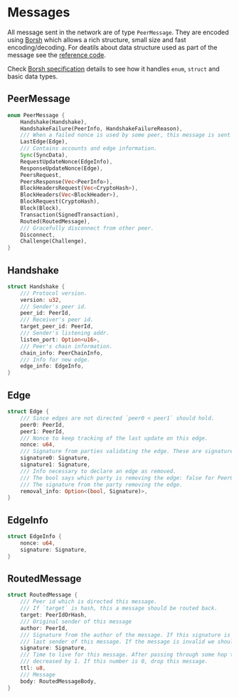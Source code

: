 # Messages

All message sent in the network are of type `PeerMessage`. They are encoded using [Borsh](https://borsh.io/) which allows a rich structure, small size and fast encoding/decoding. For deatils about data structure used as part of the message see the [reference code](https://github.com/nearprotocol/nearcore).

Check [Borsh specification](https://github.com/nearprotocol/borsh#specification) details to see how it handles `enum`, `struct` and basic data types.

## PeerMessage

```rust
enum PeerMessage {
    Handshake(Handshake),
    HandshakeFailure(PeerInfo, HandshakeFailureReason),
    /// When a failed nonce is used by some peer, this message is sent back as evidence.
    LastEdge(Edge),
    /// Contains accounts and edge information.
    Sync(SyncData),
    RequestUpdateNonce(EdgeInfo),
    ResponseUpdateNonce(Edge),
    PeersRequest,
    PeersResponse(Vec<PeerInfo>),
    BlockHeadersRequest(Vec<CryptoHash>),
    BlockHeaders(Vec<BlockHeader>),
    BlockRequest(CryptoHash),
    Block(Block),
    Transaction(SignedTransaction),
    Routed(RoutedMessage),
    /// Gracefully disconnect from other peer.
    Disconnect,
    Challenge(Challenge),
}
```

## Handshake

```rust
struct Handshake {
    /// Protocol version.
    version: u32,
    /// Sender's peer id.
    peer_id: PeerId,
    /// Receiver's peer id.
    target_peer_id: PeerId,
    /// Sender's listening addr.
    listen_port: Option<u16>,
    /// Peer's chain information.
    chain_info: PeerChainInfo,
    /// Info for new edge.
    edge_info: EdgeInfo,
}
```

## Edge

```rust
struct Edge {
    /// Since edges are not directed `peer0 < peer1` should hold.
    peer0: PeerId,
    peer1: PeerId,
    /// Nonce to keep tracking of the last update on this edge.
    nonce: u64,
    /// Signature from parties validating the edge. These are signature of the added edge.
    signature0: Signature,
    signature1: Signature,
    /// Info necessary to declare an edge as removed.
    /// The bool says which party is removing the edge: false for Peer0, true for Peer1
    /// The signature from the party removing the edge.
    removal_info: Option<(bool, Signature)>,
}
```

## EdgeInfo

```rust
struct EdgeInfo {
    nonce: u64,
    signature: Signature,
}
```

## RoutedMessage

```rust
struct RoutedMessage {
    /// Peer id which is directed this message.
    /// If `target` is hash, this a message should be routed back.
    target: PeerIdOrHash,
    /// Original sender of this message
    author: PeerId,
    /// Signature from the author of the message. If this signature is invalid we should ban
    /// last sender of this message. If the message is invalid we should ben author of the message.
    signature: Signature,
    /// Time to live for this message. After passing through some hop this number should be
    /// decreased by 1. If this number is 0, drop this message.
    ttl: u8,
    /// Message
    body: RoutedMessageBody,
}
```